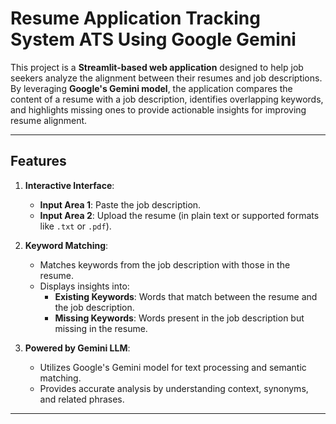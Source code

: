 # Resume Application Tracking System ATS Using Google Gemini

This project is a **Streamlit-based web application** designed to help job seekers analyze the alignment between their resumes and job descriptions. By leveraging **Google's Gemini model**, the application compares the content of a resume with a job description, identifies overlapping keywords, and highlights missing ones to provide actionable insights for improving resume alignment.

---

## Features

1. **Interactive Interface**: 
   - **Input Area 1**: Paste the job description.
   - **Input Area 2**: Upload the resume (in plain text or supported formats like `.txt` or `.pdf`).
   
2. **Keyword Matching**:
   - Matches keywords from the job description with those in the resume.
   - Displays insights into:
     - **Existing Keywords**: Words that match between the resume and the job description.
     - **Missing Keywords**: Words present in the job description but missing in the resume.
   
3. **Powered by Gemini LLM**:
   - Utilizes Google's Gemini model for text processing and semantic matching.
   - Provides accurate analysis by understanding context, synonyms, and related phrases.

---
